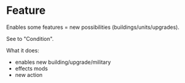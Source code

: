 
# Feature

Enables some features = new possibilities (buildings/units/upgrades).

See to "Condition".

What it does:

* enables new building/upgrade/military
* effects mods
* new action
